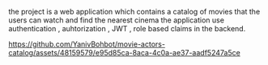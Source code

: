 the project is a web application which contains a catalog of movies that the users can watch and find the nearest cinema 
the application use authentication , auhtorization , JWT , role based claims in the backend.


https://github.com/YanivBohbot/movie-actors-catalog/assets/48159579/e95d85ca-8aca-4c0a-ae37-aadf5247a5ce
